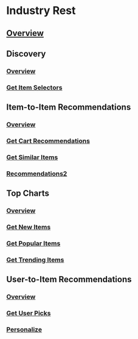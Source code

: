 # Industry Rest
## [Overview](../index.md)
## Discovery
### [Overview](industry-rest/Discovery.yml)
### [Get Item Selectors](industry-rest/Discovery/Get-Item-Selectors.yml)
## Item-to-Item Recommendations
### [Overview](industry-rest/Item-to-Item-Recommendations.yml)
### [Get Cart Recommendations](industry-rest/Item-to-Item-Recommendations/Get-Cart-Recommendations.yml)
### [Get Similar Items](industry-rest/Item-to-Item-Recommendations/Get-Similar-Items.yml)
### [Recommendations2](industry-rest/Item-to-Item-Recommendations/GetCartRecommendations2.yml)
## Top Charts
### [Overview](industry-rest/Top-Charts.yml)
### [Get New Items](industry-rest/Top-Charts/Get-New-Items.yml)
### [Get Popular Items](industry-rest/Top-Charts/Get-Popular-Items.yml)
### [Get Trending Items](industry-rest/Top-Charts/Get-Trending-Items.yml)
## User-to-Item Recommendations
### [Overview](industry-rest/User-to-Item-Recommendations.yml)
### [Get User Picks](industry-rest/User-to-Item-Recommendations/Get-User-Picks.yml)
### [Personalize](industry-rest/User-to-Item-Recommendations/Personalize.yml)
